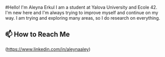 #Hello! I'm Aleyna Erkul
I am a student at Yalova University and Ecole 42. I'm new here and I'm always trying to improve myself and continue on my way. I am trying and exploring many areas, so I do research on everything.
## 📫 How to Reach Me
(https://www.linkedin.com/in/aleynaaley)


